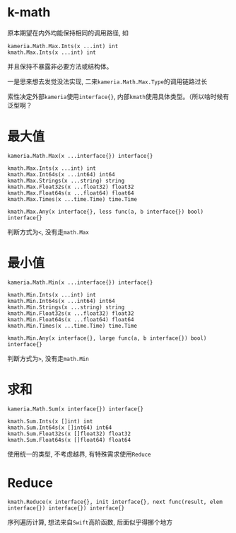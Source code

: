 # k-math

原本期望在内外均能保持相同的调用路径, 如

```
kameria.Math.Max.Ints(x ...int) int
kmath.Max.Ints(x ...int) int
```

并且保持不暴露非必要方法或结构体。

一是思来想去发觉没法实现, 二来`kameria.Math.Max.Type`的调用链路过长

索性决定外部`kameria`使用`interface{}`, 内部`kmath`使用具体类型。（所以啥时候有泛型啊？

# 最大值

```
kameria.Math.Max(x ...interface{}) interface{}

kmath.Max.Ints(x ...int) int
kmath.Max.Int64s(x ...int64) int64
kmath.Max.Strings(x ...string) string
kmath.Max.Float32s(x ...float32) float32
kmath.Max.Float64s(x ...float64) float64
kmath.Max.Times(x ...time.Time) time.Time

kmath.Max.Any(x interface{}, less func(a, b interface{}) bool) interface{}
```

判断方式为`<`, 没有走`math.Max`

# 最小值

```
kameria.Math.Min(x ...interface{}) interface{}

kmath.Min.Ints(x ...int) int
kmath.Min.Int64s(x ...int64) int64
kmath.Min.Strings(x ...string) string
kmath.Min.Float32s(x ...float32) float32
kmath.Min.Float64s(x ...float64) float64
kmath.Min.Times(x ...time.Time) time.Time

kmath.Min.Any(x interface{}, large func(a, b interface{}) bool) interface{}
```

判断方式为`>`, 没有走`math.Min`

# 求和

```
kameria.Math.Sum(x interface{}) interface{}

kmath.Sum.Ints(x []int) int
kmath.Sum.Int64s(x []int64) int64
kmath.Sum.Float32s(x []float32) float32
kmath.Sum.Float64s(x []float64) float64
```

使用统一的类型, 不考虑越界, 有特殊需求使用`Reduce`

# Reduce

```
kmath.Reduce(x interface{}, init interface{}, next func(result, elem interface{}) interface{}) interface{}
```

序列遍历计算, 想法来自`Swift`高阶函数, 后面似乎得挪个地方
